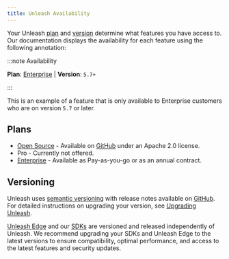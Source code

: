 ```yaml
---
title: Unleash Availability
---
```


Your Unleash [plan](#plans) and [version](#versioning) determine what features you have access to. Our documentation displays the availability for each feature using the following annotation:

:::note Availability

**Plan**: [Enterprise](https://www.getunleash.io/pricing) | **Version**: `5.7+`

:::

This is an example of a feature that is only available to Enterprise customers who are on version `5.7` or later.

## Plans

- [Open Source](https://www.getunleash.io/pricing) - Available on [GitHub](https://github.com/Unleash/unleash) under an Apache 2.0 license.
- Pro - Currently not offered.
- [Enterprise](https://www.getunleash.io/pricing) - Available as Pay-as-you-go or as an annual contract.

## Versioning

Unleash uses [semantic versioning](https://semver.org/) with release notes available on [GitHub](https://github.com/Unleash/unleash/releases). For detailed instructions on upgrading your version, see [Upgrading Unleash](../using-unleash/deploy/upgrading-unleash).

[Unleash Edge](https://github.com/Unleash/unleash-edge) and our [SDKs](/reference/sdks) are versioned and released independently of Unleash. We recommend upgrading your SDKs and Unleash Edge to the latest versions to ensure compatibility, optimal performance, and access to the latest features and security updates.
